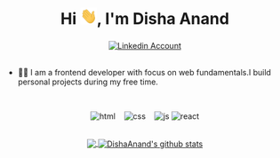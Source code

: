 <h1 align="center">Hi <img src="https://raw.githubusercontent.com/ABSphreak/ABSphreak/master/gifs/Hi.gif" width="30px" height="30px">, I'm Disha Anand</h1>
<h3 align="center"></h3>

<div align=center>
  <a href="https://www.linkedin.com/in/disha-anand-80bb481b2"><img src="https://cdn.worldvectorlogo.com/logos/linkedin-icon-2.svg" title="Linkedin" alt="Linkedin Account" width="30"/></a>
  <br><br>
<!--  <p><img src="https://komarev.com/ghpvc/?username=sadanandpai" alt="sadanandpai" /></p> -->
</div>

- 👨‍💻 I am a frontend developer with focus on web fundamentals.I build personal projects during my free time.

<br>

<p align="center">
  <img src="https://upload.wikimedia.org/wikipedia/commons/thumb/6/61/HTML5_logo_and_wordmark.svg/2048px-HTML5_logo_and_wordmark.svg.png" alt="html" width="auto" height="40">&nbsp;&nbsp;&nbsp;
  <img src='https://upload.wikimedia.org/wikipedia/commons/thumb/d/d5/CSS3_logo_and_wordmark.svg/1200px-CSS3_logo_and_wordmark.svg.png' alt="css" width="auto" height="40">&nbsp;&nbsp;&nbsp;
  <img src='https://upload.wikimedia.org/wikipedia/commons/6/6a/JavaScript-logo.png' height='40' width='auto' alt="js">
  <img src="https://upload.wikimedia.org/wikipedia/commons/thumb/a/a7/React-icon.svg/1280px-React-icon.svg.png" alt="react" width="auto" height="40"/>
<p align="center">
  
<br>
  
<a href="https://github.com/DishaAnand/github-readme-stats">
  <img align="center" src="https://github-readme-stats.vercel.app/api/top-langs/?username=DishaAnand&theme=radical&hide=glsl,python" />
</a>
<a href="https://github.com/anuraghazra/github-readme-stats">
  <img align="center" src="https://github-readme-stats.vercel.app/api?username=DishaAnand&show_icons=true&theme=radical&line_height=27" alt="DishaAnand's github stats" />
</a>
